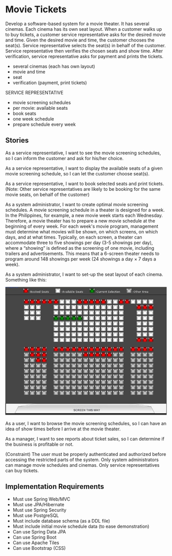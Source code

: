 # Movie Tickets

Develop a software-based system for a movie theater. It has several cinemas. Each cinema has its own seat layout. When a customer walks up to buy tickets, a customer service representative asks for the desired movie and time. Given the desired movie and time, the customer chooses the seat(s). Service representative selects the seat(s) in behalf of the customer. Service representative then verifies the chosen seats and show time. After verification, service representative asks for payment and prints the tickets.

- several cinemas (each has own layout)
- movie and time
- seat 
- verification (payment, print tickets)

SERVICE REPRESENTATIVE
- movie screening schedules
- per movie: available seats
- book seats
- one week schedule
- prepare schedule every week



## Stories

As a service representative, I want to see the movie screening schedules, so I can inform the customer and ask for his/her choice.

As a service representative, I want to display the available seats of a given movie screening schedule, so I can let the customer choose seat(s).

As a service representative, I want to book selected seats and print tickets. (Note: Other service representatives are likely to be booking for the same movie seats, on behalf of the customer)

As a system administrator, I want to create optimal movie screening schedules. A movie screening schedule in a theater is designed for a week. In the Philippines, for example, a new movie week starts each Wednesday. Therefore, a movie theater has to prepare a new movie schedule at the beginning of every week. For each week's movie program, management must determine what movies will be shown, on which screens, on which days, and at what times. Typically, on each screen, a theater can accommodate three to five showings per day (3-5 showings per day), where a &ldquo;showing&rdquo; is defined as the screening of one movie, including trailers and advertisements. This means that a 6-screen theater needs to program around 148 showings per week (24 showings a day &times; 7 days a week).

As a system administrator, I want to set-up the seat layout of each cinema. Something like this:

![Sample Cinema Seat Layout](src/site/resources/sample-cinema-seat-layout.jpg)

As a user, I want to browse the movie screening schedules, so I can have an idea of show times before I arrive at the movie theater.

As a manager, I want to see reports about ticket sales, so I can determine if the business is profitable or not.

(Constraint) The user must be properly authenticated and authorized before accessing the restricted parts of the system. Only system administrators can manage movie schedules and cinemas. Only service representatives can buy tickets.

## Implementation Requirements

- Must use Spring Web/MVC
- Must use JPA/Hibernate
- Must use Spring Security
- Must use PostgreSQL
- Must include database schema (as a DDL file)
- Must include initial movie schedule data (to ease demonstration)
- Can use Spring Data JPA
- Can use Spring Boot
- Can use Apache Tiles
- Can use Bootstrap (CSS)
